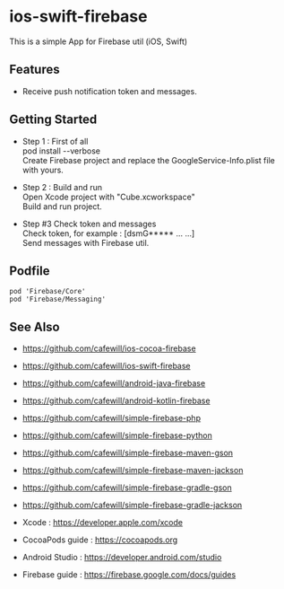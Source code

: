 # ios-swift-firebase

This is a simple App for Firebase util (iOS, Swift)

## Features

* Receive push notification token and messages.

## Getting Started

* Step 1 : First of all \
pod install --verbose \
Create Firebase project and replace the GoogleService-Info.plist file with yours. 

* Step 2 : Build and run \
Open Xcode project with "Cube.xcworkspace" \
Build and run project.

* Step #3 Check token and messages \
Check token, for example : [dsmG***** ... ...] \
Send messages with Firebase util. 

## Podfile

```
pod 'Firebase/Core'
pod 'Firebase/Messaging'
```

## See Also

* https://github.com/cafewill/ios-cocoa-firebase
* https://github.com/cafewill/ios-swift-firebase
* https://github.com/cafewill/android-java-firebase
* https://github.com/cafewill/android-kotlin-firebase

* https://github.com/cafewill/simple-firebase-php
* https://github.com/cafewill/simple-firebase-python 

* https://github.com/cafewill/simple-firebase-maven-gson
* https://github.com/cafewill/simple-firebase-maven-jackson
* https://github.com/cafewill/simple-firebase-gradle-gson
* https://github.com/cafewill/simple-firebase-gradle-jackson 

* Xcode : https://developer.apple.com/xcode
* CocoaPods guide : https://cocoapods.org
* Android Studio : https://developer.android.com/studio

* Firebase guide : https://firebase.google.com/docs/guides


